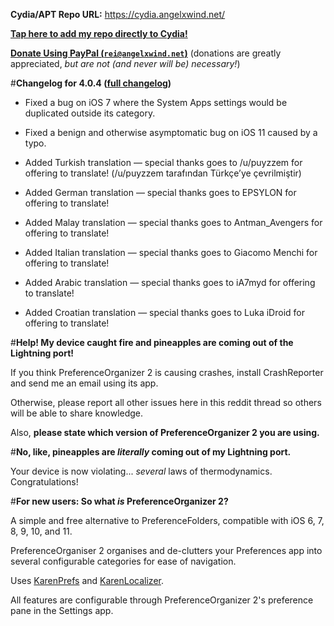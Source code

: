 **Cydia/APT Repo URL:** https://cydia.angelxwind.net/

[**Tap here to add my repo directly to Cydia!**](https://cydia.angelxwind.net/add.php)

[**Donate Using PayPal (`rei@angelxwind.net`)**](https://paypal.me/angelXwind) (donations are greatly appreciated, *but are not (and never will be) necessary!*)

#**Changelog for 4.0.4 ([full changelog](https://cydia.angelxwind.net/?page/net.angelxwind.preferenceorganizer2-changelog))**

* Fixed a bug on iOS 7 where the System Apps settings would be duplicated outside its category.

* Fixed a benign and otherwise asymptomatic bug on iOS 11 caused by a typo.

* Added Turkish translation — special thanks goes to /u/puyzzem for offering to translate! (/u/puyzzem tarafından Türkçe’ye çevrilmiştir)

* Added German translation — special thanks goes to EPSYLON for offering to translate!

* Added Malay translation — special thanks goes to Antman_Avengers for offering to translate!

* Added Italian translation — special thanks goes to Giacomo Menchi for offering to translate!

* Added Arabic translation — special thanks goes to iA7myd for offering to translate!

* Added Croatian translation — special thanks goes to Luka iDroid for offering to translate!

#**Help! My device caught fire and pineapples are coming out of the Lightning port!**

If you think PreferenceOrganizer 2 is causing crashes, install CrashReporter and send me an email using its app.

Otherwise, please report all other issues here in this reddit thread so others will be able to share knowledge.

Also, **please state which version of PreferenceOrganizer 2 you are using.**

#**No, like, pineapples are *literally* coming out of my Lightning port.**

Your device is now violating... *several* laws of thermodynamics. Congratulations!

#**For new users: So what *is* PreferenceOrganizer 2?**

A simple and free alternative to PreferenceFolders, compatible with iOS 6, 7, 8, 9, 10, and 11.

PreferenceOrganiser 2 organises and de-clutters your Preferences app into several configurable categories for ease of navigation.

Uses [KarenPrefs](https://github.com/angelXwind/KarenPrefs) and [KarenLocalizer](https://github.com/angelXwind/KarenLocalizer).

All features are configurable through PreferenceOrganizer 2's preference pane in the Settings app.